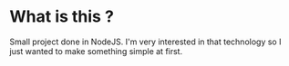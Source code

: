 # What is this ?

Small project done in NodeJS. I'm very interested in that technology so I just wanted to make something simple at first.
